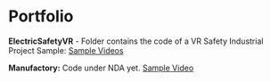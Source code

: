 # Portfolio

**ElectricSafetyVR** - Folder contains the code of a VR Safety Industrial Project Sample: [Sample Videos](https://drive.google.com/drive/folders/15j8kkFQ6jK2l7IbAzqgUFwwnOCBNEi9d?usp=sharing)
  
**Manufactory:** Code under NDA yet. [Sample Video](https://www.youtube.com/watch?v=YenkUYd994o)
